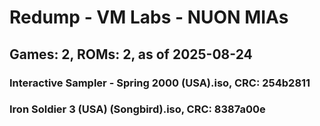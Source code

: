 # Redump - VM Labs - NUON MIAs
## Games: 2, ROMs: 2, as of 2025-08-24

### Interactive Sampler - Spring 2000 (USA).iso, CRC: 254b2811
### Iron Soldier 3 (USA) (Songbird).iso, CRC: 8387a00e
